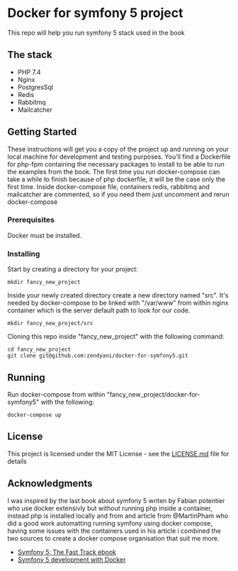 # Docker for symfony 5 project

This repo will help you run symfony 5 stack used in the book 

## The stack

- PHP 7.4
- Nginx
- PostgresSql
- Redis
- Rabbitmq
- Mailcatcher


## Getting Started

These instructions will get you a copy of the project up and running on your local machine for development and testing purposes. 
You'll find a Dockerfile for php-fpm containing the necessary packages to install to be able to run the examples from the book.
The first time you run docker-compose can take a while to finish because of php dockerfile, it will be the case only the first time.
Inside docker-compose file, containers redis, rabbitmq and mailcatcher are commented, 
so if you need them just uncomment and rerun docker-compose

### Prerequisites

Docker must be installed.


### Installing

Start by creating a directory for your project:
```
mkdir fancy_new_project
```

Inside your newly created directory create a new directory named "src". 
It's needed by docker-compose to be linked with "/var/www" from within nginx container 
which is the server default path to look for our code.

```
mkdir fancy_new_project/src
```

Cloning this repo inside "fancy_new_project" with the following command:

```
cd fancy_new_project
git clone git@github.com:zendyani/docker-for-symfony5.git
```

## Running

Run docker-compose from within "fancy_new_project/docker-for-symfony5" with the following:
```
docker-compose up
```

## License

This project is licensed under the MIT License - see the [LICENSE.md](LICENSE.md) file for details

## Acknowledgments
I was inspired by the last book about symfony 5 writen by Fabian potentier who use docker extensivly but without running php inside a container, instead php is installed locally and from and article from @MartinPham who did a good work automatting running symfony using docker compose, having some issues with the containers used in his article i combined the two sources to create a docker compose organisation that suit me more.

* [Symfony 5: The Fast Track ebook](https://leanpub.com/symfony5-the-fast-track) 
* [Symfony 5 development with Docker](https://dev.to/martinpham/symfony-5-development-with-docker-4hj8)
